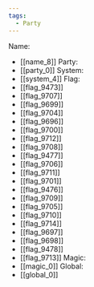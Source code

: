 ```yaml
---
tags:
  - Party
---
```

Name:
- [[name_8]]
Party:
- [[party_0]]
System:
- [[system_4]]
Flag:
- [[flag_9473]]
- [[flag_9707]]
- [[flag_9699]]
- [[flag_9704]]
- [[flag_9696]]
- [[flag_9700]]
- [[flag_9712]]
- [[flag_9708]]
- [[flag_9477]]
- [[flag_9706]]
- [[flag_9711]]
- [[flag_9701]]
- [[flag_9476]]
- [[flag_9709]]
- [[flag_9705]]
- [[flag_9710]]
- [[flag_9714]]
- [[flag_9697]]
- [[flag_9698]]
- [[flag_9478]]
- [[flag_9713]]
Magic:
- [[magic_0]]
Global:
- [[global_0]]
